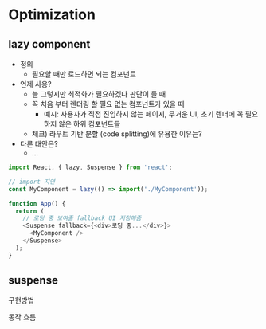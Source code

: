 # Optimization

## lazy component

* 정의
  * 필요할 때만 로드하면 되는 컴포넌트
* 언제 사용?
  * 늘 그렇지만 최적화가 필요하겠다 판단이 들 때
  * 꼭 처음 부터 렌더링 할 필요 없는 컴포넌트가 있을 때
    * 예시: 사용자가 직접 진입하지 않는 페이지, 무거운 UI, 초기 렌더에 꼭 필요하지 않은 하위 컴포넌트들
  * 체크) 라우트 기반 분할 (code splitting)에 유용한 이유는?
* 다른 대안은?
  * ...

```javascript
import React, { lazy, Suspense } from 'react';

// import 지연
const MyComponent = lazy(() => import('./MyComponent'));

function App() {
  return (
    // 로딩 중 보여줄 fallback UI 지정해줌
    <Suspense fallback={<div>로딩 중...</div>}>
      <MyComponent />
    </Suspense>
  );
}
```

## suspense

구현방법

동작 흐름

